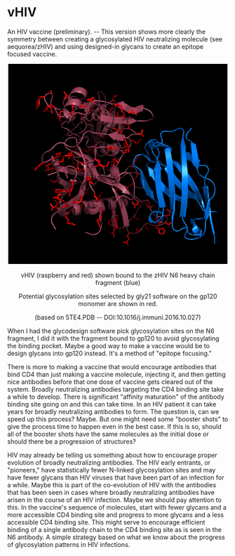 # vHIV
An HIV vaccine (preliminary). -- This version shows more clearly the symmetry between creating a glycosylated HIV neutralizing molecule (see aequorea/zHIV) and using designed-in glycans to create an epitope focused vaccine.
<p align="center">
  <img src="vHIV2.png" width="500"/>
</p>
<p align="center">
  vHIV (raspberry and red) shown bound to the zHIV N6 heavy chain fragment (blue)
</p>
<p align="center">
  Potential glycosylation sites selected by gly21 software on the gp120 monomer are shown in red.
</p>
<p align="center">
  (based on 5TE4.PDB -- DOI:10.1016/j.immuni.2016.10.027)
</p>
<p>
When I had the glycodesign software pick glycosylation sites on the N6 fragment, I did it with the fragment bound to gp120 to avoid glycosylating the binding pocket. Maybe a good way to make a vaccine would be to design glycans into gp120 instead. It's a method of "epitope focusing."
</p>
<p>
There is more to making a vaccine that would encourage antibodies that bind CD4 than just making a vaccine molecule, injecting it, and then getting nice antibodies before that one dose of vaccine gets cleared out of the system. Broadly neutralizing antibodies targeting the CD4 binding site take a while to develop. There is significant "affinity maturation" of the antibody binding site going on and this can take time. In an HIV patient it can take years for broadly neutralizing antibodies to form. The question is, can we speed up this process? Maybe. But one might need some "booster shots" to give the process time to happen even in the best case. If this is so, should all of the booster shots have the same molecules as the initial dose or should there be a progression of structures? 
</p>
<p>
HIV may already be telling us something about how to encourage proper evolution of broadly neutralizing antibodies. The HIV early entrants, or "pioneers," have statistically fewer N-linked glycosylation sites and may have fewer glycans than HIV viruses that have been part of an infection for a while. Maybe this is part of the co-evolution of HIV with the antibodies that has been seen in cases where broadly neutralizing antibodies have arisen in the course of an HIV infection. Maybe we should pay attention to this. In the vaccine's sequence of molecules, start with fewer glycans and a more accessible CD4 binding site and progress to more glycans and a less accessible CD4 binding site. This might serve to encourage efficient binding of a single antibody chain to the CD4 binding site as is seen in the N6 antibody. A simple strategy based on what we know about the progress of glycosylation patterns in HIV infections.
</p>
